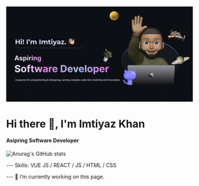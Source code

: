 ![Design and Development](https://github.com/ImtiyazKhan1/ImtiyazKhan1/blob/main/Make%20your%20README.png)

# Hi there 👋, I'm Imtiyaz Khan
#### Asipring Software Developer

![Anurag's GitHub stats](https://github-readme-stats.vercel.app/api?username=anuraghazra&show_icons=true&theme=radical)

--- Skills: VUE JS / REACT / JS / HTML / CSS

--- 🔭 I’m currently working on this page. 






